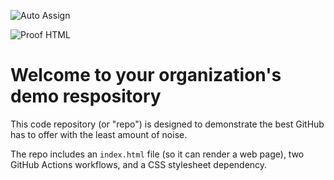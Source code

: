 ![Auto Assign](https://github.com/telebirrteamd5/studious-octo-engine-demo-repository/actions/workflows/auto-assign.yml/badge.svg)

![Proof HTML](https://github.com/telebirrteamd5/studious-octo-engine-demo-repository/actions/workflows/proof-html.yml/badge.svg)

# Welcome to your organization's demo respository
This code repository (or "repo") is designed to demonstrate the best GitHub has to offer with the least amount of noise.

The repo includes an `index.html` file (so it can render a web page), two GitHub Actions workflows, and a CSS stylesheet dependency.

